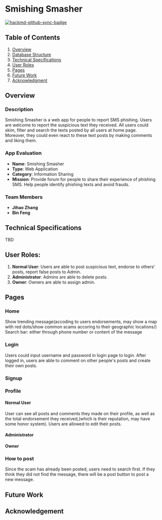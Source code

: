 # Smishing Smasher

[![hackmd-github-sync-badge](https://hackmd.io/u4J6ZKOBRAWbGT93uNnrsQ/badge)](https://hackmd.io/u4J6ZKOBRAWbGT93uNnrsQ)


## Table of Contents

1. [Overview](#Overview)
2. [Database Structure](#Database-Structure)
3. [Technical Specifications](#Technical-Specifications)
4. [User Roles](#Manual)
5. [Pages](#Demo)
6. [Future Work](#Future-Work)
7. [Acknowledgment](#Acknowledgment)

## Overview

### Description

Smishing Smasher is a web app for people to report SMS phishing. Users are welcome to report the suspicious text they received. All users could skim, filter and search the texts posted by all users at home page. Moreover, they could even react to these text posts by making comments and liking them.

### App Evaluation
- **Name**: Smishing Smasher
- **Type**: Web Application
- **Category**: Information Sharing
- **Mission**: Provide forum for people to share their experience of phishing SMS. Help people identify phishing texts and avoid frauds.

### Team Members

- **Jihao Zhang**
- **Bin Feng**

## Technical Specifications

TBD

## User Roles:
1. **Normal User**: Users are able to post suspicious text, endorse to others' posts, report false posts to Admin.
2. **Administrator**: Admins are able to delete posts.
3. **Owner**: Owners are able to assign admin.

## Pages

### Home
Show trending message(accoding to users endorsements, may show a map with red dots/show common scams accoring to their geographic locations/)
Search bar: either through phone number or content of the message

### Login
Users could input username and password in login page to login. After logged in, users are able to comment on other people's posts and create their own posts.

### Signup

### Profile

#### Normal User
User can see all posts and comments they made on their profile, as well as the total endorsement they received,(which is their reputation, may have some honor system). Users are allowed to edit their posts.

#### Administrator

#### Owner

### How to post
Since the scam has already been posted, users need to search first. If they think they did not find the message, there will be a post button to post a new message.
## Future Work

## Acknowledgement



